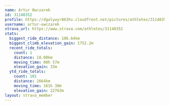 ```yaml
---
name: Artur Owczarek
id: 31148352
profile: https://dgalywyr863hv.cloudfront.net/pictures/athletes/31148352/15906846/1/large.jpg
username: artur-owczarek
strava_url: https://www.strava.com/athletes/31148352
stats:
  biggest_ride_distance: 106.64km
  biggest_climb_elevation_gain: 1752.2m
  recent_ride_totals:
    count: 1
    distance: 18.08km
    moving_time: 00h 57m
    elevation_gain: 33m
  ytd_ride_totals:
    count: 101
    distance: 2664km
    moving_time: 161h 30m
    elevation_gain: 22763m
layout: strava_member
--- 
```

